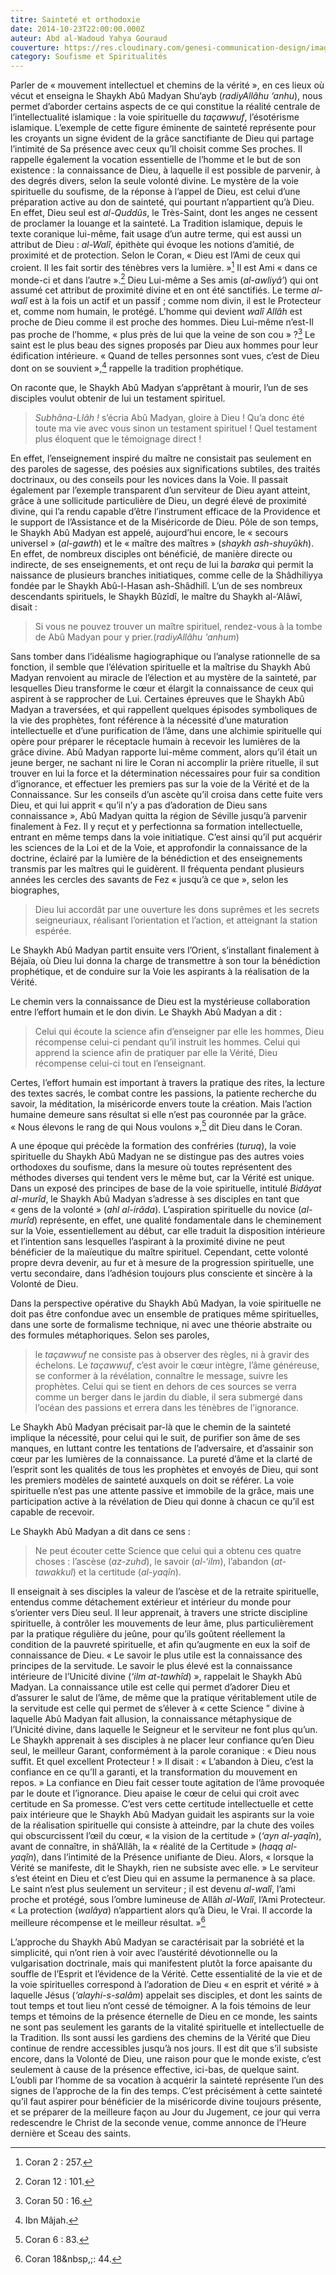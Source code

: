 ```yaml
---
titre: Sainteté et orthodoxie
date: 2014-10-23T22:00:00.000Z
auteur: Abd al-Wadoud Yahya Gouraud
couverture: https://res.cloudinary.com/genesi-communication-design/image/upload/v1604584952/ihei/couvertures/soufisme-et-spiritualites-3_poqeq0.jpg
category: Soufisme et Spiritualités
---
```

Parler de «&nbsp;mouvement intellectuel et chemins de la vérité&nbsp;», en ces lieux où vécut et enseigna le Shaykh Abû Madyan Shu‘ayb (*radiyAllâhu ‘anhu*), nous permet d’aborder certains aspects de ce qui constitue la réalité centrale de l’intellectualité islamique&nbsp;: la voie spirituelle du *taçawwuf*, l’ésotérisme islamique. L’exemple de cette figure éminente de sainteté représente pour les croyants un signe évident de la grâce sanctifiante de Dieu qui partage l’intimité de Sa présence avec ceux qu’Il choisit comme Ses proches. Il rappelle également la vocation essentielle de l’homme et le but de son existence&nbsp;: la connaissance de Dieu, à laquelle il est possible de parvenir, à des degrés divers, selon la seule volonté divine. Le mystère de la voie spirituelle du soufisme, de la réponse à l’appel de Dieu, est celui d’une préparation active au don de sainteté, qui pourtant n’appartient qu’à Dieu. En effet, Dieu seul est *al-Quddûs*, le Très-Saint, dont les anges ne cessent de proclamer la louange et la sainteté. La Tradition islamique, depuis le texte coranique lui-même, fait usage d’un autre terme, qui est aussi un attribut de Dieu&nbsp;: *al-Walî*, épithète qui évoque les notions d’amitié, de proximité et de protection. Selon le Coran, «&nbsp;Dieu est l’Ami de ceux qui croient. Il les fait sortir des ténèbres vers la lumière.&nbsp;»[^1] Il est Ami «&nbsp;dans ce monde-ci et dans l’autre&nbsp;».[^2] Dieu Lui-même a Ses amis (*al-awliyâ’*) qui ont assumé cet attribut de proximité divine et en ont été sanctifiés. Le terme *al-walî* est à la fois un actif et un passif&nbsp;; comme nom divin, il est le Protecteur et, comme nom humain, le protégé. L’homme qui devient *walî Allâh* est proche de Dieu comme il est proche des hommes. Dieu Lui-même n’est-Il pas proche de l’homme, «&nbsp;plus près de lui que la veine de son cou&nbsp;»&nbsp;?[^3] Le saint est le plus beau des signes proposés par Dieu aux hommes pour leur édification intérieure. «&nbsp;Quand de telles personnes sont vues, c’est de Dieu dont on se souvient&nbsp;»,[^4] rappelle la tradition prophétique.

On raconte que, le Shaykh Abû Madyan s’apprêtant à mourir, l’un de ses disciples voulut obtenir de lui un testament spirituel.

> *Subhâna-Llâh&nbsp;!* s’écria Abû Madyan, gloire à Dieu&nbsp;! Qu’a donc été toute ma vie avec vous sinon un testament spirituel&nbsp;! Quel testament plus éloquent que le témoignage direct&nbsp;! 

En effet, l’enseignement inspiré du maître ne consistait pas seulement en des paroles de sagesse, des poésies aux significations subtiles, des traités doctrinaux, ou des conseils pour les novices dans la Voie. Il passait également par l’exemple transparent d’un serviteur de Dieu ayant atteint, grâce à une sollicitude particulière de Dieu, un degré élevé de proximité divine, qui l’a rendu capable d’être l’instrument efficace de la Providence et le support de l’Assistance et de la Miséricorde de Dieu. Pôle de son temps, le Shaykh Abû Madyan est appelé, aujourd’hui encore, le «&nbsp;secours universel&nbsp;» (*al-gawth*) et le «&nbsp;maître des maîtres&nbsp;» (*shaykh ash-shuyûkh*). En effet, de nombreux disciples ont bénéficié, de manière directe ou indirecte, de ses enseignements, et ont reçu de lui la *baraka* qui permit la naissance de plusieurs branches initiatiques, comme celle de la Shâdhiliyya fondée par le Shaykh Abû-l-Hasan ash-Shâdhilî. L’un de ses nombreux descendants spirituels, le Shaykh Bûzîdî, le maître du Shaykh al-‘Alâwî, disait&nbsp;: 

> Si vous ne pouvez trouver un maître spirituel, rendez-vous à la tombe de Abû Madyan pour y prier.(*radiyAllâhu ‘anhum*) 

Sans tomber dans l’idéalisme hagiographique ou l’analyse rationnelle de sa fonction, il semble que l’élévation spirituelle et la maîtrise du Shaykh Abû Madyan renvoient au miracle de l’élection et au mystère de la sainteté, par lesquelles Dieu transforme le c&oelig;ur et élargit la connaissance de ceux qui aspirent à se rapprocher de Lui. Certaines épreuves que le Shaykh Abû Madyan a traversées, et qui rappellent quelques épisodes symboliques de la vie des prophètes, font référence à la nécessité d’une maturation intellectuelle et d’une purification de l’âme, dans une alchimie spirituelle qui opère pour préparer le réceptacle humain à recevoir les lumières de la grâce divine. Abû Madyan rapporte lui-même comment, alors qu’il était un jeune berger, ne sachant ni lire le Coran ni accomplir la prière rituelle, il sut trouver en lui la force et la détermination nécessaires pour fuir sa condition d’ignorance, et effectuer les premiers pas sur la voie de la Vérité et de la Connaissance. Sur les conseils d’un ascète qu’il croisa dans cette fuite vers Dieu, et qui lui apprit «&nbsp;qu’il n’y a pas d’adoration de Dieu sans connaissance&nbsp;», Abû Madyan quitta la région de Séville jusqu’à parvenir finalement à Fez. Il y reçut et y perfectionna sa formation intellectuelle, entrant en même temps dans la voie initiatique. C’est ainsi qu’il put acquérir les sciences de la Loi et de la Voie, et approfondir la connaissance de la doctrine, éclairé par la lumière de la bénédiction et des enseignements transmis par les maîtres qui le guidèrent. Il fréquenta pendant plusieurs années les cercles des savants de Fez «&nbsp;jusqu’à ce que&nbsp;», selon les biographes, 

> Dieu lui accordât par une ouverture les dons suprêmes et les secrets seigneuriaux, réalisant l’orientation et l’action, et atteignant la station espérée.

Le Shaykh Abû Madyan partit ensuite vers l’Orient, s’installant finalement à Béjaïa, où Dieu lui donna la charge de transmettre à son tour la bénédiction prophétique, et de conduire sur la Voie les aspirants à la réalisation de la Vérité.

Le chemin vers la connaissance de Dieu est la mystérieuse collaboration entre l’effort humain et le don divin. Le Shaykh Abû Madyan a dit&nbsp;: 

> Celui qui écoute la science afin d’enseigner par elle les hommes, Dieu récompense celui-ci pendant qu’il instruit les hommes. Celui qui apprend la science afin de pratiquer par elle la Vérité, Dieu récompense celui-ci tout en l’enseignant.

Certes, l’effort humain est important à travers la pratique des rites, la lecture des textes sacrés, le combat contre les passions, la patiente recherche du savoir, la méditation, la miséricorde envers toute la création. Mais l’action humaine demeure sans résultat si elle n’est pas couronnée par la grâce. «&nbsp;Nous élevons le rang de qui Nous voulons&nbsp;»,[^5] dit Dieu dans le Coran.

A une époque qui précède la formation des confréries (*turuq*), la voie spirituelle du Shaykh Abû Madyan ne se distingue pas des autres voies orthodoxes du soufisme, dans la mesure où toutes représentent des méthodes diverses qui tendent vers le même but, car la Vérité est unique. Dans un exposé des principes de base de la voie spirituelle, intitulé *Bidâyat al-murîd*, le Shaykh Abû Madyan s’adresse à ses disciples en tant que «&nbsp;gens de la volonté&nbsp;» (*ahl al-irâda*). L’aspiration spirituelle du novice (*al-murîd*) représente, en effet, une qualité fondamentale dans le cheminement sur la Voie, essentiellement au début, car elle traduit la disposition intérieure et l’intention sans lesquelles l’aspirant à la proximité divine ne peut bénéficier de la maïeutique du maître spirituel. Cependant, cette volonté propre devra devenir, au fur et à mesure de la progression spirituelle, une vertu secondaire, dans l’adhésion toujours plus consciente et sincère à la Volonté de Dieu.

Dans la perspective opérative du Shaykh Abû Madyan, la voie spirituelle ne doit pas être confondue avec un ensemble de pratiques même spirituelles, dans une sorte de formalisme technique, ni avec une théorie abstraite ou des formules métaphoriques. Selon ses paroles, 

> le *taçawwuf* ne consiste pas à observer des règles, ni à gravir des échelons. Le *taçawwuf*, c’est avoir le c&oelig;ur intègre, l’âme généreuse, se conformer à la révélation, connaître le message, suivre les prophètes. Celui qui se tient en dehors de ces sources se verra comme un berger dans le jardin du diable, il sera submergé dans l’océan des passions et errera dans les ténèbres de l’ignorance.

Le Shaykh Abû Madyan précisait par-là que le chemin de la sainteté implique la nécessité, pour celui qui le suit, de purifier son âme de ses manques, en luttant contre les tentations de l’adversaire, et d’assainir son c&oelig;ur par les lumières de la connaissance. La pureté d’âme et la clarté de l’esprit sont les qualités de tous les prophètes et envoyés de Dieu, qui sont les premiers modèles de sainteté auxquels on doit se référer. La voie spirituelle n’est pas une attente passive et immobile de la grâce, mais une participation active à la révélation de Dieu qui donne à chacun ce qu’il est capable de recevoir.

Le Shaykh Abû Madyan a dit dans ce sens&nbsp;: 

> Ne peut écouter cette Science que celui qui a obtenu ces quatre choses&nbsp;: l’ascèse (*az-zuhd*), le savoir (*al-‘ilm*), l’abandon (*at-tawakkul*) et la certitude (*al-yaqîn*).

Il enseignait à ses disciples la valeur de l’ascèse et de la retraite spirituelle, entendus comme détachement extérieur et intérieur du monde pour s’orienter vers Dieu seul. Il leur apprenait, à travers une stricte discipline spirituelle, à contrôler les mouvements de leur âme, plus particulièrement par la pratique régulière du jeûne, pour qu’ils goûtent réellement la condition de la pauvreté spirituelle, et afin qu’augmente en eux la soif de connaissance de Dieu. «&nbsp;Le savoir le plus utile est la connaissance des principes de la servitude. Le savoir le plus élevé est la connaissance intérieure de l’Unicité divine (*‘ilm at-tawhîd*)&nbsp;», rappelait le Shaykh Abû Madyan. La connaissance utile est celle qui permet d’adorer Dieu et d’assurer le salut de l’âme, de même que la pratique véritablement utile de la servitude est celle qui permet de s’élever à «&nbsp;cette Science&nbsp;” divine à laquelle Abû Madyan fait allusion, la connaissance métaphysique de l’Unicité divine, dans laquelle le Seigneur et le serviteur ne font plus qu’un. Le Shaykh apprenait à ses disciples à ne placer leur confiance qu’en Dieu seul, le meilleur Garant, conformément à la parole coranique&nbsp;: «&nbsp;Dieu nous suffit. Et quel excellent Protecteur&nbsp;!&nbsp;» Il disait&nbsp;: «&nbsp;L’abandon à Dieu, c’est la confiance en ce qu’Il a garanti, et la transformation du mouvement en repos.&nbsp;» La confiance en Dieu fait cesser toute agitation de l’âme provoquée par le doute et l’ignorance. Dieu apaise le c&oelig;ur de celui qui croit avec certitude en Sa promesse. C’est vers cette certitude intellectuelle et cette paix intérieure que le Shaykh Abû Madyan guidait les aspirants sur la voie de la réalisation spirituelle qui consiste à atteindre, par la chute des voiles qui obscurcissent l’&oelig;il du c&oelig;ur, «&nbsp;la vision de la certitude&nbsp;» (*‘ayn al-yaqîn*), avant de connaître, in shâ’Allâh, la «&nbsp;réalité de la Certitude&nbsp;» (*haqq al-yaqîn*), dans l’intimité de la Présence unifiante de Dieu. Alors, «&nbsp;lorsque la Vérité se manifeste, dit le Shaykh, rien ne subsiste avec elle.&nbsp;» Le serviteur s’est éteint en Dieu et c’est Dieu qui en assume la permanence à sa place. Le saint n’est plus seulement un serviteur&nbsp;; il est devenu *al-walî*, l’ami proche et protégé, sous l’ombre lumineuse de Allâh *al-Walî*, l’Ami Protecteur. «&nbsp;La protection (*walâya*) n’appartient alors qu’à Dieu, le Vrai. Il accorde la meilleure récompense et le meilleur résultat.&nbsp;»[^6] 

L’approche du Shaykh Abû Madyan se caractérisait par la sobriété et la simplicité, qui n’ont rien à voir avec l’austérité dévotionnelle ou la vulgarisation doctrinale, mais qui manifestent plutôt la force apaisante du souffle de l’Esprit et l’évidence de la Vérité. Cette essentialité de la vie et de la voie spirituelles correspond à l’adoration de Dieu «&nbsp;en esprit et vérité&nbsp;» à laquelle Jésus (*‘alayhi-s-salâm*) appelait ses disciples, et dont les saints de tout temps et tout lieu n’ont cessé de témoigner. A la fois témoins de leur temps et témoins de la présence éternelle de Dieu en ce monde, les saints ne sont pas seulement les garants de la vitalité spirituelle et intellectuelle de la Tradition. Ils sont aussi les gardiens des chemins de la Vérité que Dieu continue de rendre accessibles jusqu’à nos jours. Il est dit que s’il subsiste encore, dans la Volonté de Dieu, une raison pour que le monde existe, c’est seulement à cause de la présence effective, ici-bas, de quelque saint. L’oubli par l’homme de sa vocation à acquérir la sainteté représente l’un des signes de l’approche de la fin des temps. C’est précisément à cette sainteté qu’il faut aspirer pour bénéficier de la miséricorde divine toujours présente, et se préparer de la meilleure façon au Jour du Jugement, ce jour qui verra redescendre le Christ de la seconde venue, comme annonce de l’Heure dernière et Sceau des saints.

[^1]:  Coran 2&nbsp;: 257.
[^2]:  Coran 12&nbsp;: 101.
[^3]:  Coran 50&nbsp;: 16.
[^4]:  Ibn Mâjah.
[^5]:  Coran 6&nbsp;: 83.
[^6]:  Coran 18&nbsp,;: 44.